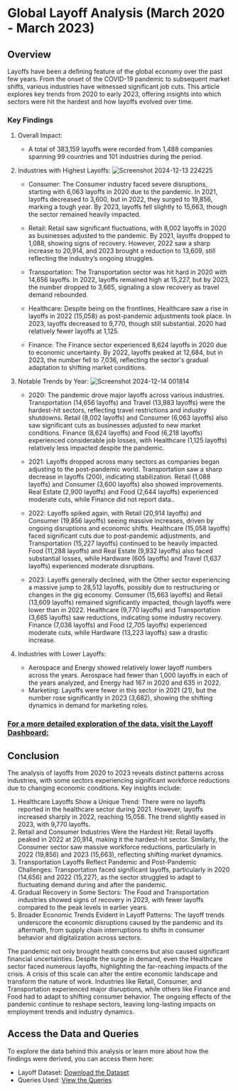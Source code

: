 # Global Layoff Analysis (March 2020 - March 2023)
## Overview
Layoffs have been a defining feature of the global economy over the past few years. From the onset of the COVID-19 pandemic to subsequent market shifts, various industries have witnessed significant job cuts. This article explores key trends from 2020 to early 2023, offering insights into which sectors were hit the hardest and how layoffs evolved over time.
### Key Findings
   
   1. Overall Impact: 
      * A total of 383,159 layoffs were recorded from 1,488 companies spanning 99 countries and 101 industries during the period.
      
   3. Industries with Highest Layoffs:
![Screenshot 2024-12-13 224225](https://github.com/user-attachments/assets/e449c166-530a-4767-a840-f1dbf3e472ee)


      * Consumer: The Consumer industry faced severe disruptions, starting with 6,063 layoffs in 2020 due to the pandemic. In 2021, layoffs decreased to 3,600, but in 2022, they surged to 19,856, marking a tough year. By 2023, layoffs fell slightly to 15,663, though the sector remained heavily impacted.

      * Retail: Retail saw significant fluctuations, with 8,002 layoffs in 2020 as businesses adjusted to the pandemic. By 2021, layoffs dropped to 1,088, showing signs of recovery. However, 2022 saw a sharp increase to 20,914, and 2023 brought a reduction to 13,609, still reflecting the industry’s ongoing struggles.
      * Transportation: The Transportation sector was hit hard in 2020 with 14,656 layoffs. In 2022, layoffs remained high at 15,227, but by 2023, the number dropped to 3,665, signaling a slow recovery as travel demand rebounded.
      * Healthcare: Despite being on the frontlines, Healthcare saw a rise in layoffs in 2022 (15,058) as post-pandemic adjustments took place. In 2023, layoffs decreased to 9,770, though still substantial. 2020 had relatively fewer layoffs at 1,125.
      * Finance: The Finance sector experienced 8,624 layoffs in 2020 due to economic uncertainty. By 2022, layoffs peaked at 12,684, but in 2023, the number fell to 7,036, reflecting the sector's gradual adaptation to shifting market conditions.
        
   5. Notable Trends by Year:
![Screenshot 2024-12-14 001814](https://github.com/user-attachments/assets/09ed5c88-f079-4744-a919-4fbeb9202686)
      

      * 2020: The pandemic drove major layoffs across various industries. Transportation (14,656 layoffs) and Travel (13,983 layoffs) were the hardest-hit sectors, reflecting travel restrictions and industry shutdowns. Retail (8,002 layoffs) and Consumer (6,063 layoffs) also saw significant cuts as businesses adjusted to new market conditions. Finance (8,624 layoffs) and Food (6,218 layoffs) experienced considerable job losses, with Healthcare (1,125 layoffs) relatively less impacted despite the pandemic.
        
      * 2021: Layoffs dropped across many sectors as companies began adjusting to the post-pandemic world. Transportation saw a sharp decrease in layoffs (200), indicating stabilization. Retail (1,088 layoffs) and Consumer (3,600 layoffs) also showed improvements. Real Estate (2,900 layoffs) and Food (2,644 layoffs) experienced moderate cuts, while Finance did not report data..
      * 2022: Layoffs spiked again, with Retail (20,914 layoffs) and Consumer (19,856 layoffs) seeing massive increases, driven by ongoing disruptions and economic shifts. Healthcare (15,058 layoffs) faced significant cuts due to post-pandemic adjustments, and Transportation (15,227 layoffs) continued to be heavily impacted. Food (11,288 layoffs) and Real Estate (9,932 layoffs) also faced substantial losses, while Hardware (605 layoffs) and Travel (1,637 layoffs) experienced moderate disruptions.
      * 2023: Layoffs generally declined, with the Other sector experiencing a massive jump to 28,512 layoffs, possibly due to restructuring or changes in the gig economy. Consumer (15,663 layoffs) and Retail (13,609 layoffs) remained significantly impacted, though layoffs were lower than in 2022. Healthcare (9,770 layoffs) and Transportation (3,665 layoffs) saw reductions, indicating some industry recovery. Finance (7,036 layoffs) and Food (2,705 layoffs) experienced moderate cuts, while Hardware (13,223 layoffs) saw a drastic increase.

   6. Industries with Lower Layoffs:


      * Aerospace and Energy showed relatively lower layoff numbers across the years. Aerospace had fewer than 1,000 layoffs in each of the years analyzed, and Energy had 167 in 2020 and 635 in 2022.
      * Marketing: Layoffs were fewer in this sector in 2021 (21), but the number rose significantly in 2023 (3,682), showing the shifting dynamics in demand for marketing roles.

### [For a more detailed exploration of the data, visit the Layoff Dashboard:](https://app.powerbi.com/view?r=eyJrIjoiZTZjYjYxMTUtMjZkOS00NzY1LTg3NDYtMTg5Y2ZlMmExNTJlIiwidCI6IjBmNmY2NGI0LTgwNDEtNGU0MC1iYTEyLWRkYjRkN2QyNWM5ZSJ9)

## Conclusion
The analysis of layoffs from 2020 to 2023 reveals distinct patterns across industries, with some sectors experiencing significant workforce reductions due to changing economic conditions. Key insights include:
   1. Healthcare Layoffs Show a Unique Trend: There were no layoffs reported in the healthcare sector during 2021. However, layoffs increased sharply in 2022, reaching 15,058. The trend slightly eased in 2023, with 9,770 layoffs.
   2. Retail and Consumer Industries Were the Hardest Hit: Retail layoffs peaked in 2022 at 20,914, making it the hardest-hit sector. Similarly, the Consumer sector saw massive workforce reductions, particularly in 2022 (19,856) and 2023 (15,663), reflecting shifting market dynamics.
   3. Transportation Layoffs Reflect Pandemic and Post-Pandemic Challenges: Transportation faced significant layoffs, particularly in 2020 (14,656) and 2022 (15,227), as the sector struggled to adapt to fluctuating demand during and after the pandemic.
   4. Gradual Recovery in Some Sectors: The Food and Transportation industries showed signs of recovery in 2023, with fewer layoffs compared to the peak levels in earlier years.
   5. Broader Economic Trends Evident in Layoff Patterns: The layoff trends underscore the economic disruptions caused by the pandemic and its aftermath, from supply chain interruptions to shifts in consumer behavior and digitalization across sectors.

The pandemic not only brought health concerns but also caused significant financial uncertainties. Despite the surge in demand, even the Healthcare sector faced numerous layoffs, highlighting the far-reaching impacts of the crisis. A crisis of this scale can alter the entire economic landscape and transform the nature of work. Industries like Retail, Consumer, and Transportation experienced major disruptions, while others like Finance and Food had to adapt to shifting consumer behavior. The ongoing effects of the pandemic continue to reshape sectors, leaving long-lasting impacts on employment trends and industry dynamics.
## Access the Data and Queries
   
   To explore the data behind this analysis or learn more about how the findings were derived, you can access them here:
      
   * Layoff Dataset: [Download the Dataset](https://github.com/rohithmx11/PortfolioProjects/tree/main/dataset)
   * Queries Used: [View the Queries](https://github.com/rohithmx11/PortfolioProjects/tree/main/SQL%20Queries)
     
